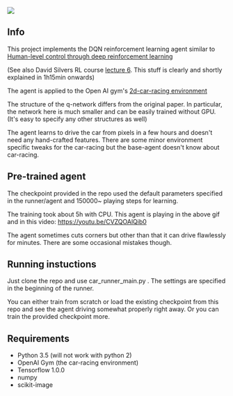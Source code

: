 ![](https://media.giphy.com/media/3og0IEKu84Ros9izyU/giphy.gif)


## Info
This project implements the DQN reinforcement learning agent similar to
[Human-level control through deep reinforcement
learning](http://www.davidqiu.com:8888/research/nature14236.pdf)

(See also David Silvers RL course [lecture 6](https://www.youtube.com/watch?v=UoPei5o4fps). This stuff is clearly and shortly explained in 1h15min onwards) 

The agent is applied to the Open AI gym's [2d-car-racing environment](https://gym.openai.com/envs/CarRacing-v0)

The structure of the q-network differs from the original paper.
In particular, the network here is much smaller and can be easily trained without GPU.
(It's easy to specify any other structures as well)

The agent learns to drive the car from pixels in a few hours and doesn't need any hand-crafted features.
There are some minor environment specific tweaks for the car-racing but the base-agent doesn't know about car-racing.

## Pre-trained agent
The checkpoint provided in the repo used the default parameters
specified in the runner/agent and 150000~ playing steps for learning.

The training took about 5h with CPU.
This agent is playing in the above gif and in this video:
https://youtu.be/CVZQOAlQib0

The agent sometimes cuts corners but other than that it can drive flawlessly for minutes.
There are some occasional mistakes though.

## Running instuctions
Just clone the repo and use car_runner_main.py .
The settings are specified in the beginning of the runner.

You can either train from scratch or load the existing checkpoint
from this repo and see the agent driving somewhat properly right away.
Or you can train the provided checkpoint more.

## Requirements
- Python 3.5 (will not work with python 2)
- OpenAI Gym (the car-racing environment)
- Tensorflow 1.0.0
- numpy
- scikit-image
